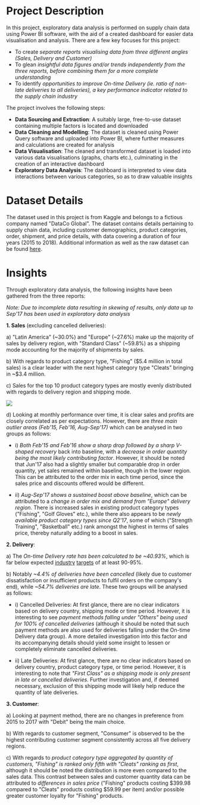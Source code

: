 # Project Description
In this project, exploratory data analysis is performed on supply chain data using Power BI software, with the aid of a created dashboard for easier data visualisation and analysis. There are a few key focuses for this project:
* To create *separate reports visualising data from three different angles (Sales, Delivery and Customer)*
* To glean *insightful data figures and/or trends independently from the three reports, before combining them for a more complete understanding*
* To identify *opportunities to improve On-time Delivery (ie. ratio of non-late deliveries to all deliveries), a key performance indicator related to the supply chain industry*

The project involves the following steps:
* **Data Sourcing and Extraction**: A suitably large, free-to-use dataset containing multiple factors is located and downloaded
* **Data Cleaning and Modelling**: The dataset is cleaned using Power Query software and uploaded into Power BI, where further measures and calculations are created for analysis
* **Data Visualisation**: The cleaned and transformed dataset is loaded into various data visualisations (graphs, charts etc.), culminating in the creation of an interactive dashboard
* **Exploratory Data Analysis**: The dashboard is interpreted to view data interactions between various categories, so as to draw valuable insights 
# Dataset Details
The dataset used in this project is from Kaggle and belongs to a fictious company named "DataCo Global". The dataset contains details pertaining to supply chain data, including customer demographics, product categories, order, shipment, and price details, with data covering a duration of four years (2015 to 2018). Additional information as well as the raw dataset can be found [here](https://www.kaggle.com/datasets/shashwatwork/dataco-smart-supply-chain-for-big-data-analysis).
# Insights
Through exploratory data analysis, the following insights have been gathered from the three reports:

*Note: Due to incomplete data resulting in skewing of results, only data up to Sep'17 has been used in exploratory data analysis*

**1. Sales** (excluding cancelled deliveries):

a) "Latin America" (~30.0%) and "Europe" (~27.6%) make up the majority of sales by delivery region, with "Standard Class" (~59.8%) as a shipping mode accounting for the majority of shipments by sales. 

b) With regards to product category type, "Fishing" ($5.4 million in total sales) is a clear leader with the next highest category type "Cleats" bringing in ~$3.4 million.

c) Sales for the top 10 product category types are mostly evenly distributed with regards to delivery region and shipping mode.

![](https://github.com/vikashperiasamy/Power_Bi_Dashboard_for_Supply_Chain_Data/blob/main/Sales%20evenly%20distributed.gif)

d) Looking at monthly performance over time, it is clear sales and profits are closely correlated as per expectations. However, there are *three main outlier areas (Feb'15, Feb'16, Aug-Sep'17)* which can be analysed in two groups as follows:

   * i) *Both Feb'15 and Feb'16 show a sharp drop followed by a sharp V-shaped recovery* back into baseline, with a *decrease in order quantity being the most likely contributing factor*. However, it should be noted that Jun'17 also had a slightly smaller but comparable drop in order quantity, yet sales remained within baseline, though in the lower region. This can be attributed to the order mix in each time period, since the sales price and discounts offered would be different.

   * ii) *Aug-Sep'17 shows a sustained boost above baseline*, which can be attributed to a *change in order mix and demand from "Europe" delivery region*. There is increased sales in existing product category types ("Fishing", "Golf Gloves" etc.), while there also appears to be *newly available product category types since Q2'17*, some of which ("Strength Training", "Basketball" etc.) rank amongst the highest in terms of sales price, thereby naturally adding to a boost in sales.

**2. Delivery**: 

a) The *On-time Delivery rate has been calculated to be ~40.93%*, which is far below expected [industry](https://xcelpros.com/on-time-delivery-in-operations-part-1/) [targets](https://elogii.com/blog/on-time-delivery/#:~:text=A%20good%20on%20time%20delivery,goals%20based%20on%20current%20performance.) of at least 90-95%. 

b) Notably *~4.4% of deliveries have been cancelled* (likely due to customer dissatisfaction or insufficient products to fulfil orders on the company's end), while *~54.7% deliveries are late*. These two groups will be analysed as follows:

   * i) Cancelled Deliveries: At first glance, there are no clear indicators based on delivery country, shipping mode or time period. However, it is interesting to see *payment methods falling under "Others" being used for 100% of cancelled deliveries* (although it should be noted that such payment methods are also used for deliveries falling under the On-time Delivery data group). A more detailed investigation into this factor and its accompanying details should yield some insight to lessen or completely eliminate cancelled deliveries.

   * ii) Late Deliveries: At first glance, there are no clear indicators based on delivery country, product category type, or time period. However, it is interesting to note that *"First Class" as a shipping mode is only present in late or cancelled deliveries*. Further investigation and, if deemed necessary, exclusion of this shipping mode will likely help reduce the quantity of late deliveries.

**3. Customer**: 

a) Looking at payment method, there are no changes in preference from 2015 to 2017 with "Debit" being the main choice. 

b) With regards to customer segment, "Consumer" is observed to be the highest contributing customer segment consistently across all five delivery regions.

c) With regards to *product category type aggregated by quantity of customers, "Fishing" is ranked only fifth with "Cleats" ranking as first*, although it should be noted the distribution is more even compared to the sales data. This contrast between sales and customer quantity data can be attributed to *differences in sales price* ("Fishing" products costing $399.98 compared to "Cleats" products costing $59.99 per item) and/or possible greater customer loyalty for "Fishing" products. 
